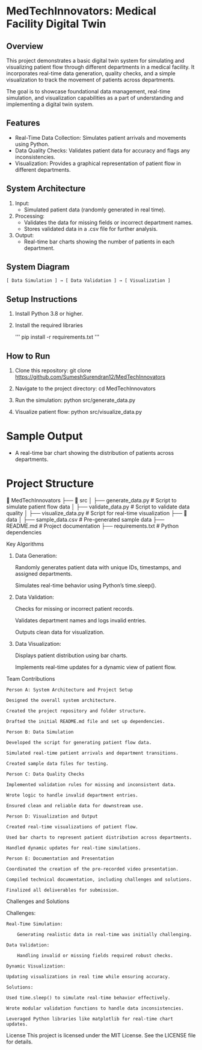 # MedTechInnovators: Medical Facility Digital Twin

## Overview
This project demonstrates a basic digital twin system for simulating and visualizing patient flow through different departments in a medical facility. It incorporates real-time data generation, quality checks, and a simple visualization to track the movement of patients across departments.

The goal is to showcase foundational data management, real-time simulation, and visualization capabilities as a part of understanding and implementing a digital twin system.

## Features
- Real-Time Data Collection: Simulates patient arrivals and movements using Python.
- Data Quality Checks: Validates patient data for accuracy and flags any inconsistencies.
- Visualization: Provides a graphical representation of patient flow in different departments.

## System Architecture

1. Input:
    - Simulated patient data (randomly generated in real time).
2. Processing:
    - Validates the data for missing fields or incorrect department names.
    - Stores validated data in a .csv file for further analysis.
3. Output:
    - Real-time bar charts showing the number of patients in each department.

## System Diagram

    [ Data Simulation ] → [ Data Validation ] → [ Visualization ]

## Setup Instructions

1. Install Python 3.8 or higher.
2. Install the required libraries

    ''' pip install -r requirements.txt '''

## How to Run

1. Clone this repository:
    git clone <https://github.com/SumeshSurendran12/MedTechInnovators>

2. Navigate to the project directory:
    cd MedTechInnovators

3. Run the simulation:
    python src/generate_data.py

4. Visualize patient flow:
    python src/visualize_data.py

# Sample Output

- A real-time bar chart showing the distribution of patients across departments.

# Project Structure

📂 MedTechInnovators
 ├── 📂 src
 │     ├── generate_data.py      # Script to simulate patient flow data
 │     ├── validate_data.py      # Script to validate data quality
 │     ├── visualize_data.py     # Script for real-time visualization
 ├── 📂 data
 │     ├── sample_data.csv       # Pre-generated sample data
 ├── README.md                   # Project documentation
 ├── requirements.txt            # Python dependencies

Key Algorithms

1. Data Generation:

    Randomly generates patient data with unique IDs, timestamps, and assigned departments.

    Simulates real-time behavior using Python’s time.sleep().

2. Data Validation:

    Checks for missing or incorrect patient records.

    Validates department names and logs invalid entries.

    Outputs clean data for visualization.

3. Data Visualization:

    Displays patient distribution using bar charts.

    Implements real-time updates for a dynamic view of patient flow.

Team Contributions

    Person A: System Architecture and Project Setup

    Designed the overall system architecture.
    
    Created the project repository and folder structure.
    
    Drafted the initial README.md file and set up dependencies.

    Person B: Data Simulation

    Developed the script for generating patient flow data.

    Simulated real-time patient arrivals and department transitions.
    
    Created sample data files for testing.
    
    Person C: Data Quality Checks

    Implemented validation rules for missing and inconsistent data.
    
    Wrote logic to handle invalid department entries.
    
    Ensured clean and reliable data for downstream use.
    
    Person D: Visualization and Output

    Created real-time visualizations of patient flow.

    Used bar charts to represent patient distribution across departments.
    
    Handled dynamic updates for real-time simulations.
    
    Person E: Documentation and Presentation

    Coordinated the creation of the pre-recorded video presentation.
    
    Compiled technical documentation, including challenges and solutions.
    
    Finalized all deliverables for submission.

Challenges and Solutions

Challenges:

    Real-Time Simulation:
        
        Generating realistic data in real-time was initially challenging.
    
    Data Validation:
        
        Handling invalid or missing fields required robust checks.
    
    Dynamic Visualization:
    
    Updating visualizations in real time while ensuring accuracy.
    
    Solutions:
    
    Used time.sleep() to simulate real-time behavior effectively.
    
    Wrote modular validation functions to handle data inconsistencies.
    
    Leveraged Python libraries like matplotlib for real-time chart updates.

License
This project is licensed under the MIT License. See the LICENSE file for details.
